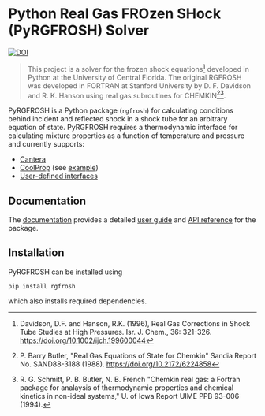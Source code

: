 # Python Real Gas FROzen SHock (PyRGFROSH) Solver

[![DOI](https://zenodo.org/badge/435992350.svg)](https://zenodo.org/badge/latestdoi/435992350)

> This project is a solver for the frozen shock equations[^1] developed in Python at the
> University of Central Florida. The original RGFROSH was developed in FORTRAN at Stanford 
> University by D. F. Davidson and R. K. Hanson using real gas subroutines for 
> CHEMKIN[^2][^3]. 

PyRGFROSH is a Python package (`rgfrosh`) for calculating conditions behind incident and reflected shock in
a shock tube for an arbitrary equation of state. PyRGFROSH requires a thermodynamic interface 
for calculating mixture properties as a function of temperature and pressure and currently supports:

- [Cantera](https://github.com/cantera/cantera)
- [CoolProp](https://github.com/CoolProp/CoolProp) (see [example](https://vasulab.github.io/PyRGFROSH/guide/#coolprop-example)) 
- [User-defined interfaces](https://vasulab.github.io/PyRGFROSH/guide/#user-defined-interfaces)

## Documentation

The [documentation](https://vasulab.github.io/PyRGFROSH) provides a detailed 
[user guide](https://vasulab.github.io/PyRGFROSH/guide) and 
[API reference](https://vasulab.github.io/PyRGFROSH/reference) for the package.

## Installation

PyRGFROSH can be installed using

```
pip install rgfrosh
```

which also installs required dependencies.

[^1]: Davidson, D.F. and Hanson, R.K. (1996), Real Gas Corrections in Shock Tube Studies 
at High Pressures. Isr. J. Chem., 36: 321-326. https://doi.org/10.1002/ijch.199600044
[^2]: P. Barry Butler, "Real Gas Equations of State for Chemkin" Sandia Report No. 
SAND88-3188 (1988). https://doi.org/10.2172/6224858
[^3]: R. G. Schmitt, P. B. Butler, N. B. French "Chemkin real gas: a Fortran package for 
analaysis of thermodynamic properties and chemical kinetics in non-ideal systems," 
U. of Iowa Report UIME PPB 93-006 (1994).
